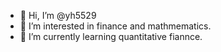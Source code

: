 - 👋 Hi, I’m @yh5529
- 👀 I’m interested in finance and mathmematics.
- 🌱 I’m currently learning quantitative fiannce. 

<!---
yh5529/yh5529 is a ✨ special ✨ repository because its `README.md` (this file) appears on your GitHub profile.
You can click the Preview link to take a look at your changes.
--->

